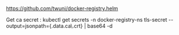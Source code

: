 https://github.com/twuni/docker-registry.helm

Get ca secret :
kubectl get secrets -n docker-registry-ns tls-secret --output=jsonpath={.data.ca\\.crt} | base64 -d
